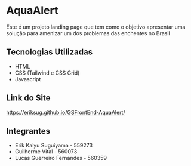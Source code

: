 # AquaAlert
Este é um projeto landing page que tem como o objetivo apresentar uma solução para amenizar um dos problemas das enchentes no Brasil
## Tecnologias Utilizadas
- HTML
- CSS (Tailwind e CSS Grid)
- Javascript
## Link do Site
https://eriksug.github.io/GSFrontEnd-AquaAlert/

## Integrantes
- Erik Kaiyu Suguiyama - 559273 
- Guilherme Vital - 560073
- Lucas Guerreiro Fernandes - 560359
